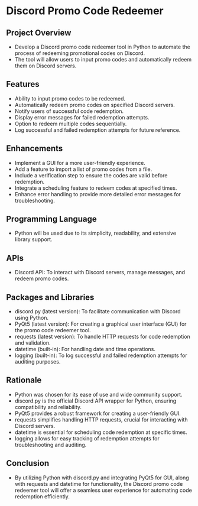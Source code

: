 # Discord Promo Code Redeemer

## Project Overview
- Develop a Discord promo code redeemer tool in Python to automate the process of redeeming promotional codes on Discord.
- The tool will allow users to input promo codes and automatically redeem them on Discord servers.

## Features
- Ability to input promo codes to be redeemed.
- Automatically redeem promo codes on specified Discord servers.
- Notify users of successful code redemption.
- Display error messages for failed redemption attempts.
- Option to redeem multiple codes sequentially.
- Log successful and failed redemption attempts for future reference.

## Enhancements
- Implement a GUI for a more user-friendly experience.
- Add a feature to import a list of promo codes from a file.
- Include a verification step to ensure the codes are valid before redemption.
- Integrate a scheduling feature to redeem codes at specified times.
- Enhance error handling to provide more detailed error messages for troubleshooting.

## Programming Language
- Python will be used due to its simplicity, readability, and extensive library support.

## APIs
- Discord API: To interact with Discord servers, manage messages, and redeem promo codes.

## Packages and Libraries
- discord.py (latest version): To facilitate communication with Discord using Python.
- PyQt5 (latest version): For creating a graphical user interface (GUI) for the promo code redeemer tool.
- requests (latest version): To handle HTTP requests for code redemption and validation.
- datetime (built-in): For handling date and time operations.
- logging (built-in): To log successful and failed redemption attempts for auditing purposes.

## Rationale
- Python was chosen for its ease of use and wide community support.
- discord.py is the official Discord API wrapper for Python, ensuring compatibility and reliability.
- PyQt5 provides a robust framework for creating a user-friendly GUI.
- requests simplifies handling HTTP requests, crucial for interacting with Discord servers.
- datetime is essential for scheduling code redemption at specific times.
- logging allows for easy tracking of redemption attempts for troubleshooting and auditing.

## Conclusion
- By utilizing Python with discord.py and integrating PyQt5 for GUI, along with requests and datetime for functionality, the Discord promo code redeemer tool will offer a seamless user experience for automating code redemption efficiently.